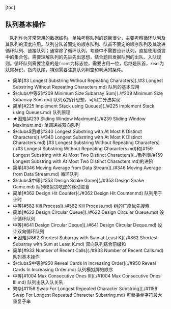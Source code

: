 [toc]

## 队列基本操作

&emsp;队列作为非常常用的数据结构，单独考察队列的题目很少，主要考察循环队列及其队列的深度应用。队列分队首固定的顺序队列、队首不固定的顺序队列及其改进循环队列、链接队列；通常除了循环队列，考题中不需要设计队列，直接使用语言中的集合包。需要理解队列的先进先出思想，结合题目发掘队列的出队、入队规则。循环队列需要注意的是`front`为标志位，需要占用一位，后继是队首，`rear`为队尾标识，指向队尾，特别需要注意队列判空和判满的条件。

* 简单[#3 Longest Substring Without Repeating Characters](./#3 Longest Substring Without Repeating Characters.md)    队列的基本应用
* $\clubs中等$[#209 Minimum Size Subarray Sum](./#209 Minimum Size Subarray Sum.md)    队列双指针思想，可用二分法实现
* 简单[#225 Implement Stack using Queues](./#225 Implement Stack using Queues.md)    队列原理
* $\bigstar$困难[#239 Sliding Window Maximum](./#239 Sliding Window Maximum.md)    单调递减双向队列
* $\clubs$困难[#340 Longest Substring with At Most K Distinct Characters](./#340 Longest Substring with At Most K Distinct Characters.md)    [#3 Longest Substring Without Repeating Characters](./#3 Longest Substring Without Repeating Characters.md)和[#159 Longest Substring with At Most Two Distinct Characters](../散列表/#159 Longest Substring with At Most Two Distinct Characters.md)的进阶
* 简单[#346 Moving Average from Data Stream](./#346 Moving Average from Data Stream.md)    循环队列
* $\clubs$中等[#353 Design Snake Game](./#353 Design Snake Game.md)    队列模拟贪吃蛇的移动进食
* 简单[#362 Design Hit Counter](./#362 Design Hit Counter.md)    队列用于计时
* 中等[#582 Kill Process](./#582 Kill Process.md)    树的广度优先搜索
* 简单[#622 Design Circular Queue](./#622 Design Circular Queue.md)    设计循环队列
* 中等[#641 Design Circular Deque](./#641 Design Circular Deque.md)    设计双向循环队列
* $\bigstar$困难[#862 Shortest Subarray with Sum at Least K](./#862 Shortest Subarray with Sum at Least K.md)    双向队列结合前缀和
* 简单[#933 Number of Recent Calls](./#933 Number of Recent Calls.md)    队列基本操作
* $\clubs$中等[#950 Reveal Cards In Increasing Order](./#950 Reveal Cards In Increasing Order.md)    队列模拟牌的顺序
* 中等[#1004 Max Consecutive Ones III](./#1004 Max Consecutive Ones III.md)    队列出队入队关系
* 繁杂[#1156 Swap For Longest Repeated Character Substring](./#1156 Swap For Longest Repeated Character Substring.md)    可替换单字符最大重复子串